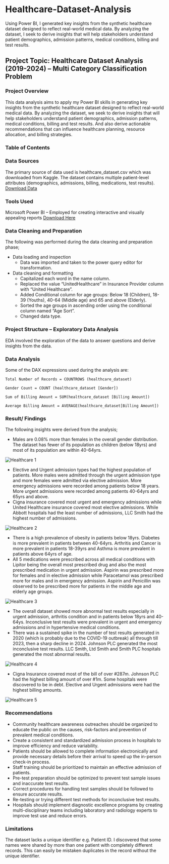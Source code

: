 # Healthcare-Dataset-Analysis
Using Power BI, I generated key insights from the synthetic healthcare dataset designed to reflect real-world medical data. By analyzing the dataset, I seek to derive insights that will help stakeholders understand patient demographics, admission patterns, medical conditions, billing and test results.

## Project Topic: Healthcare Dataset Analysis (2019-2024) – Multi Category Classification Problem

### Project Overview

This data analysis aims to apply my Power BI skills in generating key insights from the synthetic healthcare dataset designed to reflect real-world medical data. By analyzing the dataset, we seek to derive insights that will help stakeholders understand patient demographics, admission patterns, medical conditions, billing and test results. And also derive actionable recommendations that can influence healthcare planning, resource allocation, and billing strategies.

### Table of Contents

### Data Sources

The primary source of data used is healthcare_dataset.csv which was downloaded from Kaggle. The dataset contains multiple patient-level attributes (demographics, admissions, billing, medications, test results). [Download Data](https://www.kaggle.com/datasets/prasad22/healthcare-dataset)

### Tools Used

Microsoft Power BI – Employed for creating interactive and visually appealing reports [Download Here](https://www.microsoft.com/en-us/download/details.aspx?id=58494)

### Data Cleaning and Preparation

The following was performed during the data cleaning and preparation phase;
- Data loading and inspection
    - Data was imported and taken to the power query editor for transformation.
- Data cleaning and formatting
    - Capitalized each word in the name column.
    - Replaced the value “UnitedHealthcare” in Insurance Provider column with “United Healthcare”.
    - Added Conditional column for age groups: Below 18 (Children), 18-39 (Youths), 40-64 (Middle age) and 65 and above (Elderly).
    - Sorted the age groups in ascending order using the conditional column named “Age Sort”.
    - Changed data type.

 ### Project Structure – Exploratory Data Analysis

EDA involved the exploration of the data to answer questions and derive insights from the data.

### Data Analysis

Some of the DAX expressions used during the analysis are:
``` DAX
Total Number of Records = COUNTROWS (healthcare_dataset)

```
``` DAX
Gender Count = COUNT (healthcare_dataset [Gender])

```

``` DAX
Sum of Billing Amount = SUM(healthcare_dataset [Billing Amount])

```

``` DAX
Average Billing Amount = AVERAGE(healthcare_dataset[Billing Amount])

```

### Result/ Findings

The following insights were derived from the analysis;
- Males are 0.08% more than females in the overall gender distribution. The dataset has fewer of its population as children (below 18yrs) and most of its population are within 40-64yrs.

![Healthcare 1](https://github.com/user-attachments/assets/ef3c60c3-e682-4eb0-951b-3362ce73cd95)

- Elective and Urgent admission types had the highest population of patients. More males were admitted through the urgent admission type and more females were admitted via elective admission. More emergency admissions were recorded among patients below 18 years. More urgent admissions were recorded among patients 40-64yrs and 65yrs and above. 
- Cigna insurance covered most urgent and emergency admissions while United Healthcare insurance covered most elective admissions. While Abbott hospitals had the least number of admissions, LLC Smith had the highest number of admissions.

![Healthcare 2](https://github.com/user-attachments/assets/a2b1c5a2-d3bd-4802-805e-4c1ca3de7d9d)

- There is a high prevalence of obesity in patients below 18yrs. Diabetes is more prevalent in patients between 40-64yrs. Arthritis and Cancer is more prevalent in patients 18-39yrs and Asthma is more prevalent in patients above 64yrs of age.
- All 5 medications were prescribed across all medical conditions with Lipitor being the overall most prescribed drug and also the most prescribed medication in urgent admission. Aspirin was prescribed more for females and in elective admission while Paracetamol was prescribed more for males and in emergency admission. Aspirin and Penicillin was observed to be prescribed more for patients in the middle age and elderly age groups.

![Healthcare 3](https://github.com/user-attachments/assets/47f80782-39bc-4668-a92e-f37e3a949875)

- The overall dataset showed more abnormal test results especially in urgent admission, arthritis condition and in patients below 18yrs and 40-64ys. Inconclusive test results were prevalent in urgent and emergency admissions and in hypertensive medical conditions.
- There was a sustained spike in the number of test results generated in 2020 (which is probably due to the COVID-19 outbreak) all through till 2023, then a sharp decline in 2024.
Johnson PLC generated the most inconclusive test results. LLC Smith, Ltd Smith and Smith PLC hospitals generated the most abnormal results.

![Healthcare 4](https://github.com/user-attachments/assets/3ff3830c-9eca-4542-89b4-de7619ff68b7)

- Cigna Insurance covered most of the bill of over #287m. Johnson PLC had the highest billing amount of over #1m. Some hospitals were discovered to be in debt. Elective and Urgent admissions were had the highest billing amounts.

![Healthcare 5](https://github.com/user-attachments/assets/6bc0d7c5-0aa4-4134-89d8-68498820e7ce)

### Recommendations

- Community healthcare awareness outreaches should be organized to educate the public on the causes, risk-factors and prevention of prevalent medical conditions.
- Create a consistent and standardized admission process in hospitals to improve efficiency and reduce variability.
- Patients should be allowed to complete information electronically and provide necessary details before their arrival to speed up the in-person check-in process.
- Staff training should be prioritized to maintain an effective admission of patients.
- Pre-test preparation should be optimized to prevent test sample issues and inaccurate test results.
- Correct procedures for handling test samples should be followed to ensure accurate results.
- Re-testing or trying different test methods for inconclusive test results.
- Hospitals should implement diagnostic excellence programs by creating multi-disciplinary teams including laboratory and radiology experts to improve test use and reduce errors.	

### Limitations

The dataset lacks a unique identifier e.g. Patient ID. I discovered that some names were shared by more than one patient with completely different records. This can easily be mistaken duplicates in the record without the unique identifier.
